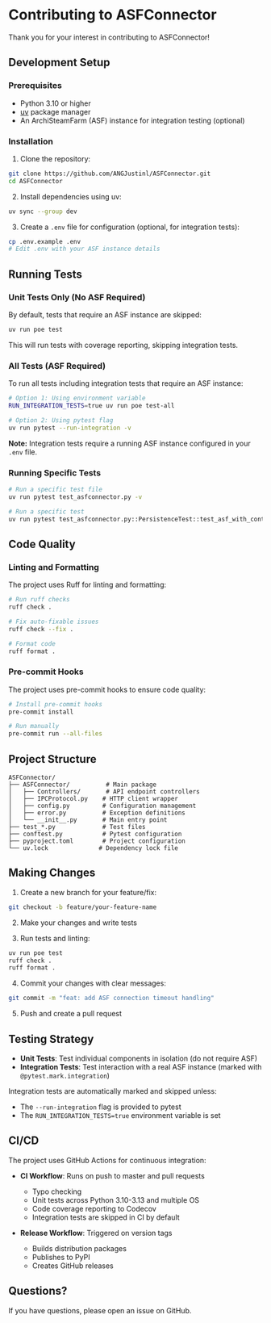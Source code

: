 # Contributing to ASFConnector

Thank you for your interest in contributing to ASFConnector!

## Development Setup

### Prerequisites

- Python 3.10 or higher
- [uv](https://github.com/astral-sh/uv) package manager
- An ArchiSteamFarm (ASF) instance for integration testing (optional)

### Installation

1. Clone the repository:
```bash
git clone https://github.com/ANGJustinl/ASFConnector.git
cd ASFConnector
```

2. Install dependencies using uv:
```bash
uv sync --group dev
```

3. Create a `.env` file for configuration (optional, for integration tests):
```bash
cp .env.example .env
# Edit .env with your ASF instance details
```

## Running Tests

### Unit Tests Only (No ASF Required)

By default, tests that require an ASF instance are skipped:

```bash
uv run poe test
```

This will run tests with coverage reporting, skipping integration tests.

### All Tests (ASF Required)

To run all tests including integration tests that require an ASF instance:

```bash
# Option 1: Using environment variable
RUN_INTEGRATION_TESTS=true uv run poe test-all

# Option 2: Using pytest flag
uv run pytest --run-integration -v
```

**Note:** Integration tests require a running ASF instance configured in your `.env` file.

### Running Specific Tests

```bash
# Run a specific test file
uv run pytest test_asfconnector.py -v

# Run a specific test
uv run pytest test_asfconnector.py::PersistenceTest::test_asf_with_context_manager -v
```

## Code Quality

### Linting and Formatting

The project uses Ruff for linting and formatting:

```bash
# Run ruff checks
ruff check .

# Fix auto-fixable issues
ruff check --fix .

# Format code
ruff format .
```

### Pre-commit Hooks

The project uses pre-commit hooks to ensure code quality:

```bash
# Install pre-commit hooks
pre-commit install

# Run manually
pre-commit run --all-files
```

## Project Structure

```
ASFConnector/
├── ASFConnector/          # Main package
│   ├── Controllers/       # API endpoint controllers
│   ├── IPCProtocol.py    # HTTP client wrapper
│   ├── config.py         # Configuration management
│   ├── error.py          # Exception definitions
│   └── __init__.py       # Main entry point
├── test_*.py             # Test files
├── conftest.py           # Pytest configuration
├── pyproject.toml        # Project configuration
└── uv.lock              # Dependency lock file
```

## Making Changes

1. Create a new branch for your feature/fix:
```bash
git checkout -b feature/your-feature-name
```

2. Make your changes and write tests

3. Run tests and linting:
```bash
uv run poe test
ruff check .
ruff format .
```

4. Commit your changes with clear messages:
```bash
git commit -m "feat: add ASF connection timeout handling"
```

5. Push and create a pull request

## Testing Strategy

- **Unit Tests**: Test individual components in isolation (do not require ASF)
- **Integration Tests**: Test interaction with a real ASF instance (marked with `@pytest.mark.integration`)

Integration tests are automatically marked and skipped unless:
- The `--run-integration` flag is provided to pytest
- The `RUN_INTEGRATION_TESTS=true` environment variable is set

## CI/CD

The project uses GitHub Actions for continuous integration:

- **CI Workflow**: Runs on push to master and pull requests
  - Typo checking
  - Unit tests across Python 3.10-3.13 and multiple OS
  - Code coverage reporting to Codecov
  - Integration tests are skipped in CI by default

- **Release Workflow**: Triggered on version tags
  - Builds distribution packages
  - Publishes to PyPI
  - Creates GitHub releases

## Questions?

If you have questions, please open an issue on GitHub.

